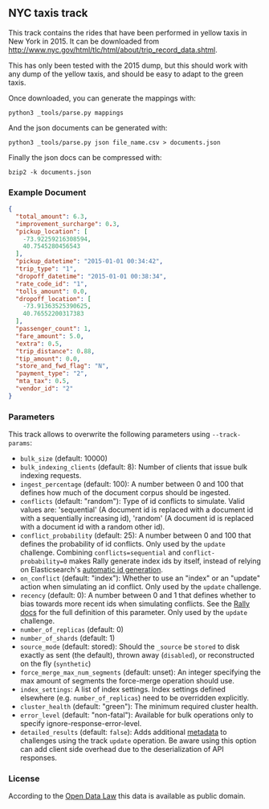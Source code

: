## NYC taxis track

This track contains the rides that have been performed in yellow taxis in New York in 2015. It can be downloaded from http://www.nyc.gov/html/tlc/html/about/trip_record_data.shtml.

This has only been tested with the 2015 dump, but this should work with any dump of the yellow taxis, and should be easy to adapt to the green taxis.

Once downloaded, you can generate the mappings with:

```
python3 _tools/parse.py mappings
```

And the json documents  can be generated with:

```  
python3 _tools/parse.py json file_name.csv > documents.json
```

Finally the json docs can be compressed with:

```
bzip2 -k documents.json
```

### Example Document

```json
{
  "total_amount": 6.3,
  "improvement_surcharge": 0.3,
  "pickup_location": [
    -73.92259216308594,
    40.7545280456543
  ],
  "pickup_datetime": "2015-01-01 00:34:42",
  "trip_type": "1",
  "dropoff_datetime": "2015-01-01 00:38:34",
  "rate_code_id": "1",
  "tolls_amount": 0.0,
  "dropoff_location": [
    -73.91363525390625,
    40.76552200317383
  ],
  "passenger_count": 1,
  "fare_amount": 5.0,
  "extra": 0.5,
  "trip_distance": 0.88,
  "tip_amount": 0.0,
  "store_and_fwd_flag": "N",
  "payment_type": "2",
  "mta_tax": 0.5,
  "vendor_id": "2"
}
```

### Parameters

This track allows to overwrite the following parameters using `--track-params`:

* `bulk_size` (default: 10000)
* `bulk_indexing_clients` (default: 8): Number of clients that issue bulk indexing requests.
* `ingest_percentage` (default: 100): A number between 0 and 100 that defines how much of the document corpus should be ingested.
* `conflicts` (default: "random"): Type of id conflicts to simulate. Valid values are: 'sequential' (A document id is replaced with a document id with a sequentially increasing id), 'random' (A document id is replaced with a document id with a random other id).
* `conflict_probability` (default: 25): A number between 0 and 100 that defines the probability of id conflicts. Only used by the `update` challenge. Combining ``conflicts=sequential`` and ``conflict-probability=0`` makes Rally generate index ids by itself, instead of relying on Elasticsearch's [automatic id generation](https://www.elastic.co/guide/en/elasticsearch/reference/current/docs-index_.html#_automatic_id_generation).
* `on_conflict` (default: "index"): Whether to use an "index" or an "update" action when simulating an id conflict. Only used by the `update` challenge.
* `recency` (default: 0): A number between 0 and 1 that defines whether to bias towards more recent ids when simulating conflicts. See the [Rally docs](http://esrally.readthedocs.io/en/latest/track.html#bulk) for the full definition of this parameter. Only used by the `update` challenge.
* `number_of_replicas` (default: 0)
* `number_of_shards` (default: 1)
* `source_mode` (default: stored): Should the `_source` be `stored` to disk exactly as sent (the default), thrown away (`disabled`), or reconstructed on the fly (`synthetic`)
* `force_merge_max_num_segments` (default: unset): An integer specifying the max amount of segments the force-merge operation should use.
* `index_settings`: A list of index settings. Index settings defined elsewhere (e.g. `number_of_replicas`) need to be overridden explicitly.
* `cluster_health` (default: "green"): The minimum required cluster health.
* `error_level` (default: "non-fatal"): Available for bulk operations only to specify ignore-response-error-level.
* `detailed_results` (default: `false`): Adds additional [metadata](https://esrally.readthedocs.io/en/latest/track.html?highlight=detailed-results#meta-data) to challenges using the track `update` operation. Be aware using this option can add client side overhead due to the deserialization of API responses.

### License

According to the [Open Data Law](https://opendata.cityofnewyork.us/open-data-law/) this data is available as public domain.
